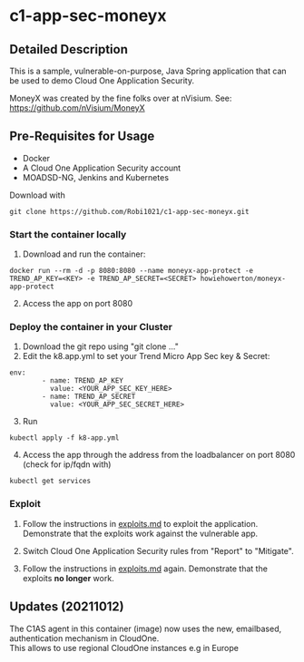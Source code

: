 # c1-app-sec-moneyx

## Detailed Description
This is a sample, vulnerable-on-purpose, Java Spring application that can be used to demo Cloud One Application Security.

MoneyX was created by the fine folks over at nVisium.
See:  https://github.com/nVisium/MoneyX

 ## Pre-Requisites for Usage

* Docker
* A Cloud One Application Security account
* MOADSD-NG, Jenkins and Kubernetes

Download with
```
git clone https://github.com/Robi1021/c1-app-sec-moneyx.git
```

### Start the container locally 

1. Download and run the container:
```
docker run --rm -d -p 8080:8080 --name moneyx-app-protect -e TREND_AP_KEY=<KEY> -e TREND_AP_SECRET=<SECRET> howiehowerton/moneyx-app-protect
```

2. Access the app on port 8080

### Deploy the container in your Cluster 

1. Download the git repo using "git clone ..."
2. Edit the k8.app.yml to set your Trend Micro App Sec key & Secret:
```
env:
        - name: TREND_AP_KEY
          value: <YOUR_APP_SEC_KEY_HERE>
        - name: TREND_AP_SECRET
          value: <YOUR_APP_SEC_SECRET_HERE>
```
3. Run
```
kubectl apply -f k8-app.yml
```

4. Access the app through the address from the loadbalancer on port 8080 (check for ip/fqdn with)
```
kubectl get services
```


### Exploit
  
1. Follow the instructions in [exploits.md](exploits.md) to exploit the application.  Demonstrate that the exploits work against the vulnerable app.

2. Switch Cloud One Application Security rules from "Report" to "Mitigate".

3. Follow the instructions in [exploits.md](exploits.md) again. Demonstrate that the exploits **no longer** work.

## Updates (20211012)
The C1AS agent in this container (image) now uses the new, emailbased, authentication mechanism in CloudOne.    
This allows to use regional CloudOne instances e.g in Europe 

 
 
